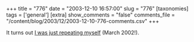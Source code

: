 +++
title = "776"
date = "2003-12-10 16:57:00"
slug = "776"
[taxonomies]
tags = ['general']
[extra]
show_comments = "false"
comments_file = "/content/blog/2003/12/2003-12-10-776-comments.csv"
+++

It turns out [I was just repeating myself](http://pipthepixie.tripod.com/blog/archive/2003_03_01_blog.html#91556650) (March 2002!).

